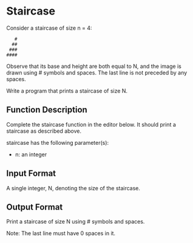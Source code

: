 # Staircase

Consider a staircase of size n = 4:
```
   #
  ##
 ###
####
```

Observe that its base and height are both equal to N, and the image is drawn using # symbols and spaces. The last line is not preceded by any spaces.

Write a program that prints a staircase of size N.

## Function Description

Complete the staircase function in the editor below. It should print a staircase as described above.

staircase has the following parameter(s):

- n: an integer

## Input Format

A single integer, N, denoting the size of the staircase.

## Output Format

Print a staircase of size N using # symbols and spaces.

Note: The last line must have 0 spaces in it.